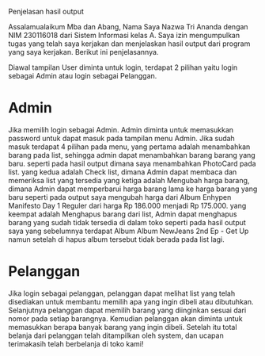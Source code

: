 Penjelasan hasil output

Assalamualaikum Mba dan Abang, Nama Saya Nazwa Tri Ananda dengan NIM 230116018 dari Sistem Informasi kelas A. Saya izin mengumpulkan tugas yang telah saya kerjakan dan menjelaskan hasil output dari program yang saya kerjakan. Berikut ini penjelasannya.

Diawal tampilan User diminta untuk login, terdapat 2 pilihan yaitu login sebagai Admin atau login sebagai Pelanggan. 
# Admin
Jika memilih login sebagai Admin. Admin diminta untuk memasukkan password untuk dapat masuk pada tampilan menu Admin.
Jika sudah masuk terdapat 4 pilihan pada menu, yang pertama adalah menambahkan barang pada list, sehingga admin dapat menambahkan barang barang yang baru. seperti pada hasil output dimana saya menambahkan PhotoCard pada list.
yang kedua adalah Check list, dimana Admin dapat membaca dan memeriksa list yang tersedia
yang ketiga adalah Mengubah harga barang, dimana Admin dapat memperbarui harga barang lama ke harga barang yang baru seperti pada output saya mengubah harga dari Album Enhypen Manifesto Day 1 Reguler dari harga Rp 186.000 menjadi Rp 175.000.
yang keempat adalah Menghapus barang dari list, Admin dapat menghapus barang yang sudah tidak tersedia di dalam toko seperti pada hasil output saya yang sebelumnya terdapat Album Album NewJeans 2nd Ep - Get Up namun setelah di hapus album tersebut tidak berada pada list lagi.

# Pelanggan
Jika login sebagai pelanggan, pelanggan dapat melihat list yang telah disediakan untuk membantu memilih apa yang ingin dibeli atau dibutuhkan.
Selanjutnya pelanggan dapat memilih barang yang diinginkan sesuai dari nomor pada setiap barangnya.
Kemudian pelanggan akan diminta untuk memasukkan berapa banyak barang yang ingin dibeli.
Setelah itu total belanja dari pelanggan telah ditampilkan oleh system, dan ucapan terimakasih telah berbelanja di toko kami!
 


